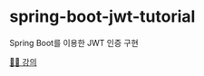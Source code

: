# spring-boot-jwt-tutorial
Spring Boot를 이용한 JWT 인증 구현


[👩‍🏫 강의](https://www.inflearn.com/course/%EC%8A%A4%ED%94%84%EB%A7%81%EB%B6%80%ED%8A%B8-jwt/dashboard)
